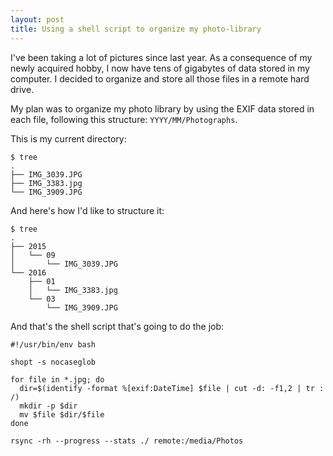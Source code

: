 ```yaml
---
layout: post
title: Using a shell script to organize my photo-library
---
```


I've been taking a lot of pictures since last year. As a consequence of my
newly acquired hobby, I now have tens of gigabytes of data stored in my
computer. I decided to organize and store all those files in a remote hard
drive.

My plan was to organize my photo library by using the EXIF data stored in each
file, following this structure: `YYYY/MM/Photographs`.

This is my current directory:

```shell
$ tree
.
├── IMG_3039.JPG
├── IMG_3383.jpg
└── IMG_3909.JPG
```

And here's how I'd like to structure it:

```shell
$ tree
.
├── 2015
│   └── 09
│       └── IMG_3039.JPG
└── 2016
    ├── 01
    │   └── IMG_3383.jpg
    └── 03
        └── IMG_3909.JPG
```

And that's the shell script that's going to do the job:

```shell
#!/usr/bin/env bash

shopt -s nocaseglob

for file in *.jpg; do
  dir=$(identify -format %[exif:DateTime] $file | cut -d: -f1,2 | tr : /)
  mkdir -p $dir
  mv $file $dir/$file
done

rsync -rh --progress --stats ./ remote:/media/Photos
```
